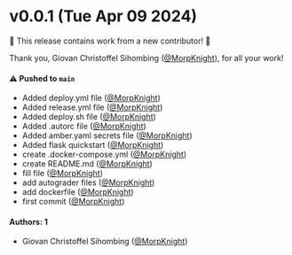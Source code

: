 # v0.0.1 (Tue Apr 09 2024)

:tada: This release contains work from a new contributor! :tada:

Thank you, Giovan Christoffel Sihombing ([@MorpKnight](https://github.com/MorpKnight)), for all your work!

#### ⚠️ Pushed to `main`

- Added deploy.yml file ([@MorpKnight](https://github.com/MorpKnight))
- Added release.yml file ([@MorpKnight](https://github.com/MorpKnight))
- Added deploy.sh file ([@MorpKnight](https://github.com/MorpKnight))
- Added .autorc file ([@MorpKnight](https://github.com/MorpKnight))
- Added amber.yaml secrets file ([@MorpKnight](https://github.com/MorpKnight))
- Added flask quickstart ([@MorpKnight](https://github.com/MorpKnight))
- create .docker-compose.yml ([@MorpKnight](https://github.com/MorpKnight))
- create README.md ([@MorpKnight](https://github.com/MorpKnight))
- fill file ([@MorpKnight](https://github.com/MorpKnight))
- add autograder files ([@MorpKnight](https://github.com/MorpKnight))
- add dockerfile ([@MorpKnight](https://github.com/MorpKnight))
- first commit ([@MorpKnight](https://github.com/MorpKnight))

#### Authors: 1

- Giovan Christoffel Sihombing ([@MorpKnight](https://github.com/MorpKnight))
